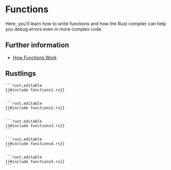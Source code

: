 # Functions

Here, you'll learn how to write functions and how the Rust compiler can help you debug errors even
in more complex code.

## Further information

- [How Functions Work](https://doc.rust-lang.org/book/ch03-03-how-functions-work.html)

## Rustlings

~~~admonish note title="functions1" collapsible=true
```rust,editable
{{#include functions1.rs}}
```
~~~

~~~admonish note title="functions2" collapsible=true
```rust,editable
{{#include functions2.rs}}
```
~~~

~~~admonish note title="functions3" collapsible=true
```rust,editable
{{#include functions3.rs}}
```
~~~

~~~admonish note title="functions4" collapsible=true
```rust,editable
{{#include functions4.rs}}
```
~~~

~~~admonish note title="functions5" collapsible=true
```rust,editable
{{#include functions5.rs}}
```
~~~
